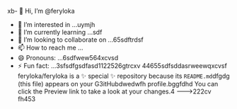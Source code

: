 xb- 👋 Hi, I’m @feryloka
- 👀 I’m interested in ...uymjh
- 🌱 I’m currently learning ...sdf
- 💞️ I’m looking to collaborate on ...65sdftrdsf
- 📫 How to reach me ...
- 😄 Pronouns: ...6sdfwew564xcvsd
- ⚡ Fun fact: ...3sfsdfgsdfasd1122526gtrcxv
44655sdfsddasrweewqxcvsf
feryloka/feryloka is a ✨ special ✨ repository because its `README.md`dfgdg (this file) appears on your G3itHubdwedwfh profile.bggfdhd
You can click the Preview link to take a look at your changes.4
--->222cv
fh453
